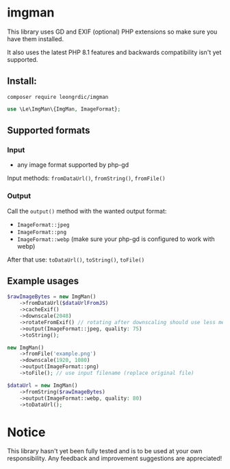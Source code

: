 # imgman

This library uses GD and EXIF (optional) PHP extensions so make sure you have them installed.

It also uses the latest PHP 8.1 features and backwards compatibility isn't yet supported.

## Install:
```
composer require leongrdic/imgman
```

```php
use \Le\ImgMan\{ImgMan, ImageFormat};
```

## Supported formats
### Input
- any image format supported by php-gd

Input methods: `fromDataUrl()`, `fromString()`, `fromFile()`

### Output

Call the `output()` method with the wanted output format:
- `ImageFormat::jpeg`
- `ImageFormat::png`
- `ImageFormat::webp` (make sure your php-gd is configured to work with webp)

After that use: `toDataUrl()`, `toString()`, `toFile()`

## Example usages
```php
$rawImageBytes = new ImgMan()
    ->fromDataUrl($dataUrlFromJS)
    ->cacheExif()
    ->downscale(2048)
    ->rotateFromExif() // rotating after downscaling should use less memory and be a bit faster
    ->output(ImageFormat::jpeg, quality: 75)
    ->toString();
```

```php
new ImgMan()
    ->fromFile('example.png')
    ->downscale(1920, 1080)
    ->output(ImageFormat::png)
    ->toFile(); // use input filename (replace original file)
```

```php
$dataUrl = new ImgMan()
    ->fromString($rawImageBytes)
    ->output(ImageFormat::webp, quality: 80)
    ->toDataUrl();
```

# Notice

This library hasn't yet been fully tested and is to be used at your own responsibility.
Any feedback and improvement suggestions are appreciated!